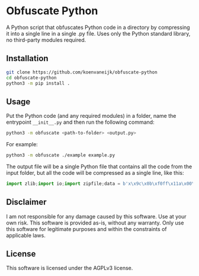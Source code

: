 # Obfuscate Python

A Python script that obfuscates Python code in a directory by compressing it into a single line in a single .py file. Uses only the Python standard library, no third-party modules required.

## Installation

```bash
git clone https://github.com/koenvaneijk/obfuscate-python
cd obfuscate-python
python3 -m pip install .
```

## Usage

Put the Python code (and any required modules) in a folder, name the entrypoint `__init__.py` and then run the following command:

```bash
python3 -m obfuscate <path-to-folder> <output.py>
```

For example:
    
```bash
python3 -m obfuscate ./example example.py
```

The output file will be a single Python file that contains all the code from the input folder, but all the code will be compressed as a single line, like this:

```python
import zlib;import io;import zipfile;data = b'x\x9c\x0b\xf0ff\x11a\x00\x81\xdc\xad\xbb\xc3\xfc\x82-\xd7\xe8\x01\xd9 ,\x00\xc4\x19\x99))\xa9y\xf1\xb9\xf9)\xa59\xa9z\x05\x95)\xa9i\n%\x19\x99\xc5\xf1@\x04\x91\xd3\xd0\xb4\xe2R\x00\x82\x82\xa2\xcc\xbc\x12\r%O\xf5\\\x05\x88\x84\xa2\x92f\x00\xdc\xec*\xa0\xd9\xb2\xac\x0b\x18\x82\x80l\x10\xe6\x06\xe2\xf8\xf8\xcc\xbc\xcc\x92\xf8x\xa0\xb1iE\xf90mP\xbb\x142s\x0b\xf2\x8bJ\xd0,\xe3\xe2\x029 71\x13n-\xbac\xb8\xb8 \xb2\x01\xde\x8cL"\xcc\xb8=\x06\x03K\x1a\x19\xb0x\x13Y76\xa7#t\xc7\xa0z$\xc0\x9b\x95\r$\xc1\x04\x84\xe5@\xfa:X\x19\x006\xe2W\t';decompressed_data = zlib.decompress(data);bundle_io = io.BytesIO(decompressed_data);zip = zipfile.ZipFile(bundle_io);import tempfile;temp = tempfile.TemporaryDirectory();zip.extractall(temp.name);import os;os.chdir(temp.name);import sys;sys.path.append(temp.name);source = zip.read('__init__.py');exec(source);
```

## Disclaimer
I am not responsible for any damage caused by this software. Use at your own risk. This software is provided as-is, without any warranty. Only use this software for legitimate purposes and within  the constraints of applicable laws.

## License
This software is licensed under the AGPLv3 license.
